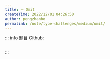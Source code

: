 ```yaml
---
title: ➖ Omit
createTime: 2022/12/01 04:26:50
author: pengzhanbo
permalink: /note/type-challenges/medium/omit/
---
```


::: info 题目
Github: []()

```ts
```
:::
